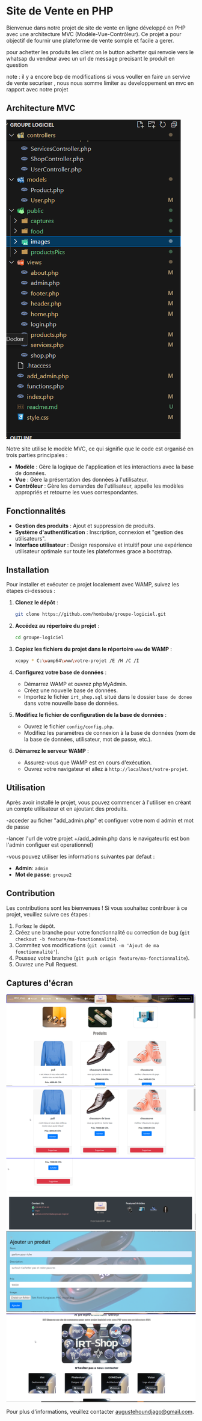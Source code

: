 # Site de Vente en PHP

Bienvenue dans notre projet de site de vente en ligne développé en PHP avec une architecture MVC (Modèle-Vue-Contrôleur). Ce projet a pour objectif de fournir une plateforme de vente somple et facile a gerer.

pour achetter les produits les client on le button achetter qui renvoie vers le whatsap du vendeur avec un url de message precisant le produit en question 

note : il y a encore bcp de modifications si vous vouller en faire un servive de vente securiser , nous nous somme limiter au developpement en mvc en rapport avec notre projet

## Architecture MVC

![Architecture MVC](public/captures/mvc.png)

Notre site utilise le modèle MVC, ce qui signifie que le code est organisé en trois parties principales :
- **Modèle** : Gère la logique de l'application et les interactions avec la base de données.
- **Vue** : Gère la présentation des données à l'utilisateur.
- **Contrôleur** : Gère les demandes de l'utilisateur, appelle les modèles appropriés et retourne les vues correspondantes.

## Fonctionnalités

- **Gestion des produits** : Ajout et suppression de produits.
- **Système d'authentification** : Inscription, connexion et "gestion des utilisateurs".
- **Interface utilisateur** : Design responsive et intuitif pour une expérience utilisateur optimale sur toute les plateformes grace a bootstrap.

## Installation

Pour installer et exécuter ce projet localement avec WAMP, suivez les étapes ci-dessous :

1. **Clonez le dépôt** :
    ```bash
    git clone https://github.com/hombabe/groupe-logiciel.git
    ```

2. **Accédez au répertoire du projet** :
    ```bash
    cd groupe-logiciel
    ```

3. **Copiez les fichiers du projet dans le répertoire `www` de WAMP** :
    ```bash
    xcopy * C:\wamp64\www\votre-projet /E /H /C /I
    ```

4. **Configurez votre base de données** :
    - Démarrez WAMP et ouvrez phpMyAdmin.
    - Créez une nouvelle base de données.
    - Importez le fichier `irt_shop.sql` situé dans le dossier `base de donee` dans votre nouvelle base de données.

5. **Modifiez le fichier de configuration de la base de données** :
    - Ouvrez le fichier `config/config.php`.
    - Modifiez les paramètres de connexion à la base de données (nom de la base de données, utilisateur, mot de passe, etc.).

6. **Démarrez le serveur WAMP** :
    - Assurez-vous que WAMP est en cours d'exécution.
    - Ouvrez votre navigateur et allez à `http://localhost/votre-projet`.

## Utilisation

Après avoir installé le projet, vous pouvez commencer à l'utiliser en créant un compte utilisateur et en ajoutant des produits.

-acceder au ficher "add_admin.php" et configuer votre nom d admin et mot de passe

-lancer l'url de votre projet +/add_admin.php dans le navigateur(c est bon l'admin configuer est operationnel)

-vous pouvez utiliser les informations suivantes par defaut :

- **Admin**: `admin`
- **Mot de passe**: `groupe2`

## Contribution

Les contributions sont les bienvenues ! Si vous souhaitez contribuer à ce projet, veuillez suivre ces étapes :

1. Forkez le dépôt.
2. Créez une branche pour votre fonctionnalité ou correction de bug (`git checkout -b feature/ma-fonctionnalite`).
3. Commitez vos modifications (`git commit -m 'Ajout de ma fonctionnalité'`).
4. Poussez votre branche (`git push origin feature/ma-fonctionnalite`).
5. Ouvrez une Pull Request.

## Captures d'écran

![Capture d'écran 1](public/captures/header.png)
![Capture d'écran 2](public/captures/products.png)
![Capture d'écran 3](public/captures/footer.png)
![Capture d'écran 4](public/captures/add%20product.png)
![Capture d'écran 5](public/captures/about.png)

Pour plus d'informations, veuillez contacter [augustehoundjago@gmail.com](mailto:augustehoundjago@gmail.com).
